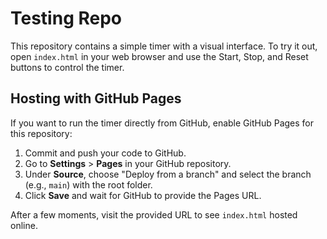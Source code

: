 # Testing Repo

This repository contains a simple timer with a visual interface. To try it out, open `index.html` in your web browser and use the Start, Stop, and Reset buttons to control the timer.

## Hosting with GitHub Pages

If you want to run the timer directly from GitHub, enable GitHub Pages for this repository:

1. Commit and push your code to GitHub.
2. Go to **Settings** > **Pages** in your GitHub repository.
3. Under **Source**, choose "Deploy from a branch" and select the branch (e.g., `main`) with the root folder.
4. Click **Save** and wait for GitHub to provide the Pages URL.

After a few moments, visit the provided URL to see `index.html` hosted online.

